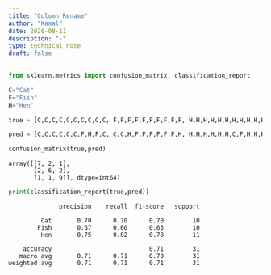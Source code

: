 ```yaml
---
title: "Column Rename"
author: "Kamal"
date: 2020-08-11
description: "-"
type: technical_note
draft: false
---
```


```python
from sklearn.metrics import confusion_matrix, classification_report 
```


```python
C="Cat"
F="Fish"
H="Hen"
```


```python
true = [C,C,C,C,C,C,C,C,C,C, F,F,F,F,F,F,F,F,F,F, H,H,H,H,H,H,H,H,H,H,H]

pred = [C,C,C,C,C,C,F,H,F,C, C,C,H,F,F,F,F,F,F,H, H,H,H,H,H,H,C,F,H,H,H]
```


```python
confusion_matrix(true,pred)
```




    array([[7, 2, 1],
           [2, 6, 2],
           [1, 1, 9]], dtype=int64)




```python
print(classification_report(true,pred))
```

                  precision    recall  f1-score   support
    
             Cat       0.70      0.70      0.70        10
            Fish       0.67      0.60      0.63        10
             Hen       0.75      0.82      0.78        11
    
        accuracy                           0.71        31
       macro avg       0.71      0.71      0.70        31
    weighted avg       0.71      0.71      0.71        31
    



```python

```
